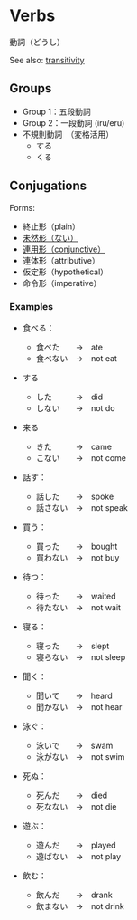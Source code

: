 # Verbs

動詞（どうし）

See also: [transitivity](transitivity)

## Groups

- Group 1：五段動詞
- Group 2：一段動詞 (iru/eru)
- 不規則動詞　（変格活用）
	- する
	- くる

## Conjugations

Forms: 
- 終止形（plain）
- [未然形（ない）](stem-あ)
- [連用形（conjunctive）](stem-masu)
- 連体形（attributive）
- 仮定形（hypothetical）
- 命令形（imperative）

### Examples

- 食べる：
	- 食べた　　→　ate
	- 食べない　→　not eat

- する
	- した　　　→　did
	- しない　　→　not do
- 来る
	- きた　　　→　came
	- こない　　→　not come

- 話す：
	- 話した　　→　spoke
	- 話さない　→　not speak
- 買う：
	- 買った　　→　bought
	- 買わない　→　not buy
- 待つ：
	- 待った　　→　waited
	- 待たない　→　not wait
- 寝る：
	- 寝った　　→　slept
	- 寝らない　→　not sleep
- 聞く：
	- 聞いて　　→　heard
	- 聞かない　→　not hear
- 泳ぐ：
	- 泳いで　　→　swam
	- 泳がない　→　not swim
- 死ぬ：
	- 死んだ　　→　died
	- 死なない　→　not die
- 遊ぶ：
	- 遊んだ　　→　played
	- 遊ばない　→　not play
- 飲む：
	- 飲んだ　　→　drank
	- 飲まない　→　not drink

